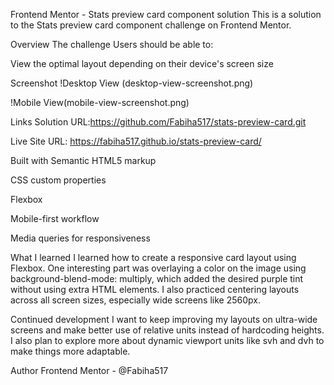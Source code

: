 Frontend Mentor - Stats preview card component solution
This is a solution to the Stats preview card component challenge on Frontend Mentor.

Overview
The challenge
Users should be able to:

View the optimal layout depending on their device's screen size

Screenshot
!Desktop View (desktop-view-screenshot.png)

!Mobile View(mobile-view-screenshot.png)

Links
Solution URL:https://github.com/Fabiha517/stats-preview-card.git

Live Site URL: https://fabiha517.github.io/stats-preview-card/

Built with
Semantic HTML5 markup

CSS custom properties

Flexbox

Mobile-first workflow

Media queries for responsiveness

What I learned
I learned how to create a responsive card layout using Flexbox. One interesting part was overlaying a color on the image using background-blend-mode: multiply, which added the desired purple tint without using extra HTML elements. I also practiced centering layouts across all screen sizes, especially wide screens like 2560px.

Continued development
I want to keep improving my layouts on ultra-wide screens and make better use of relative units instead of hardcoding heights. I also plan to explore more about dynamic viewport units like svh and dvh to make things more adaptable.

Author
Frontend Mentor - @Fabiha517
